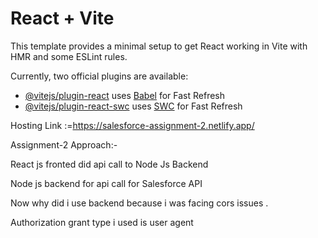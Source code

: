# React + Vite

This template provides a minimal setup to get React working in Vite with HMR and some ESLint rules.

Currently, two official plugins are available:

- [@vitejs/plugin-react](https://github.com/vitejs/vite-plugin-react/blob/main/packages/plugin-react/README.md) uses [Babel](https://babeljs.io/) for Fast Refresh
- [@vitejs/plugin-react-swc](https://github.com/vitejs/vite-plugin-react-swc) uses [SWC](https://swc.rs/) for Fast Refresh

Hosting Link :=https://salesforce-assignment-2.netlify.app/

Assignment-2 Approach:-
<p>React js fronted did api call to Node  Js Backend</p>
<p>Node js backend for api call for Salesforce API</p>
<p>Now why did i use backend because i was facing cors issues .</p> 
<p>Authorization grant type i used is user agent</p>

